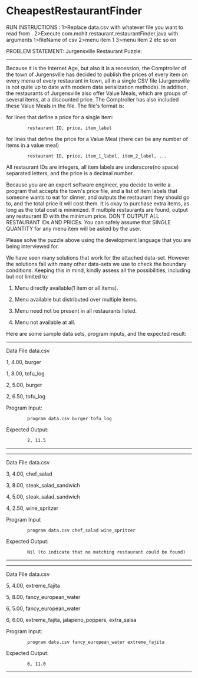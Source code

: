 # CheapestRestaurantFinder

RUN INSTRUCTIONS :
1>Replace data.csv with whatever file you want to read from .
2>Execute com.mohit.restaurant.restaurantFinder.java with arguments 1>fileName of csv 2>menu item 1 3>menu item 2  etc so on

PROBLEM STATEMENT:
Jurgensville Restaurant Puzzle:

--------------------------------

Because it is the Internet Age, but also it is a recession, the Comptroller of the town of Jurgensville has decided to publish the prices of every item on every menu of every restaurant in town, all in a single CSV file (Jurgensville is not quite up to date with modern data serialization methods). In addition, the restaurants of Jurgensville also offer Value Meals, which are groups of several items, at a discounted price. The Comptroller has also included these Value Meals in the file. The file's format is:

 

for lines that define a price for a single item:

            restaurant ID, price, item_label

for lines that define the price for a Value Meal (there can be any number of items in a value meal)

            restaurant ID, price, item_1_label, item_2_label, ...

 All restaurant IDs are integers, all item labels are underscore(no space) separated letters, and the price is a decimal number.

 

Because you are an expert software engineer, you decide to write a program that accepts the town's price file, and a list of item labels that someone wants to eat for dinner, and outputs the restaurant they should go to, and the total price it will cost them.  It is okay to purchase extra items, as long as the total cost is minimized. If multiple restaurants are found, output any restaurant ID with the minimum price. DON'T OUTPUT ALL RESTAURANT IDs AND PRICEs. You can safely assume that SINGLE QUANTITY for any menu item will be asked by the user.

 

Please solve the puzzle above using the development language that you are being interviewed for.

We have seen many solutions that work for the attached data-set. However the solutions fail with many other data-sets we use to check the boundary conditions. Keeping this in mind, kindly assess all the possibilities, including but not limited to:

 

1. Menu directly available(1 item or all items).

2. Menu available but distributed over multiple items.

3. Menu need not be present in all restaurants listed.

4. Menu not available at all.

 

Here are some sample data sets, program inputs, and the expected result:

----------------------------

Data File data.csv

1, 4.00, burger

1, 8.00, tofu_log

2, 5.00, burger

2, 6.50, tofu_log

Program Input:

            program data.csv burger tofu_log

Expected Output:

            2, 11.5

----------------------------

----------------------------

Data File data.csv

3, 4.00, chef_salad

3, 8.00, steak_salad_sandwich

4, 5.00, steak_salad_sandwich

4, 2.50, wine_spritzer

Program Input

            program data.csv chef_salad wine_spritzer

Expected Output:

            Nil (to indicate that no matching restaurant could be found)

----------------------------

----------------------------

Data File data.csv

5, 4.00, extreme_fajita

5, 8.00, fancy_european_water

6, 5.00, fancy_european_water

6, 6.00, extreme_fajita, jalapeno_poppers, extra_salsa

Program Input:

            program data.csv fancy_european_water extreme_fajita

Expected Output:

            6, 11.0

----------------------------
